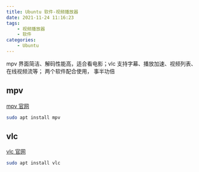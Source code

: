 ```yaml
---
title: Ubuntu 软件-视频播放器
date: 2021-11-24 11:16:23
tags:
    - 视频播放器
    - 软件
categories:
    - Ubuntu
---
```


mpv 界面简洁、解码性能高，适合看电影；vlc 支持字幕、播放加速、视频列表、在线视频流等； 两个软件配合使用， 事半功倍

<!-- more -->

## mpv

[mpv 官网](https://mpv.io/)

```bash
sudo apt install mpv
```

## vlc

[vlc 官网](https://www.videolan.org/)

```bash
sudo apt install vlc
```